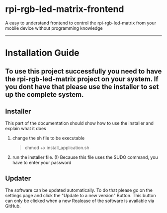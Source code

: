 # rpi-rgb-led-matrix-frontend

A easy to understand frontend to control the rpi-rgb-led-matrix from your mobile device without programming knowledge

-----

# Installation Guide

To use this project successfully you need to have the rpi-rgb-led-matrix project on your system. If you dont have that
please use the installer to set up the complete system.
-----

## Installer

This part of the documentation should show how to use the installer and explain what it does

1. change the sh file to be executable
   > chmod +x install_application.sh
2. run the installer file. (!) Because this file uses the SUDO command, you have to enter your password

## Updater

The software can be updated automatically.
To do that please go on the settings page and click the "Update to a new version" Button. This button can only be
clicked when a new Realease of the software is available via GitHub.